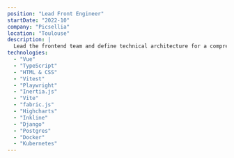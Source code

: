 ```yaml
---
position: "Lead Front Engineer"
startDate: "2022-10"
company: "Picsellia"
location: "Toulouse"
description: |
  Lead the frontend team and define technical architecture for a comprehensive MLOps platform that empowers customers to train and maintain accurate computer vision AI models. Collaborate closely with cross-functional teams to establish development roadmaps and drive product innovation. Implement and advocate for best practices in code quality, testing strategies, and CI/CD pipelines across the entire frontend infrastructure.
technologies:
  - "Vue"
  - "TypeScript"
  - "HTML & CSS"
  - "Vitest"
  - "Playwright"
  - "Inertia.js"
  - "Vite"
  - "fabric.js"
  - "Highcharts"
  - "Inkline"
  - "Django"
  - "Postgres"
  - "Docker"
  - "Kubernetes"
---
```

